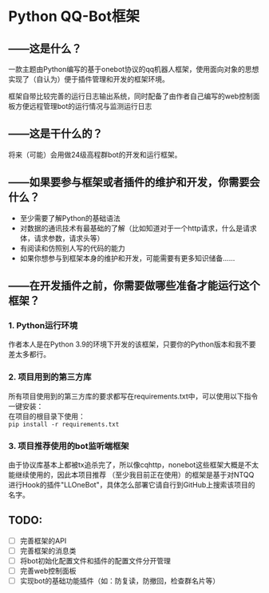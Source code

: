 # Python QQ-Bot框架
  
## ——这是什么？
  
一款主题由Python编写的基于onebot协议的qq机器人框架，使用面向对象的思想实现了（自认为）便于插件管理和开发的框架环境。
  
框架自带比较完善的运行日志输出系统，同时配备了由作者自己编写的web控制面板方便远程管理bot的运行情况与监测运行日志

## ——这是干什么的？
  
将来（可能）会用做24级高程群bot的开发和运行框架。
  
## ——如果要参与框架或者插件的维护和开发，你需要会什么？
  
- 至少需要了解Python的基础语法  
- 对数据的通讯技术有最基础的了解（比如知道对于一个http请求，什么是请求体，请求参数，请求头等）  
- 有阅读和仿照别人写的代码的能力
- 如果你想参与到框架本身的维护和开发，可能需要有更多知识储备......

## ——在开发插件之前，你需要做哪些准备才能运行这个框架？
  
### 1. Python运行环境  
作者本人是在Python 3.9的环境下开发的该框架，只要你的Python版本和我不要差太多都行。  
  
### 2. 项目用到的第三方库  
所有项目使用到的第三方库的要求都写在requirements.txt中，可以使用以下指令一键安装：  
在项目的根目录下使用：  
`pip install -r requirements.txt`
  
### 3. 项目推荐使用的bot监听端框架  
由于协议库基本上都被tx追杀完了，所以像cqhttp，nonebot这些框架大概是不太能继续使用的，因此本项目推荐
（至少我目前正在使用）的框架是基于对NTQQ进行Hook的插件"LLOneBot"，具体怎么部署它请自行到GitHub上搜索该项目的名字。
  
## TODO:

- [ ] 完善框架的API
- [ ] 完善框架的消息类
- [ ] 将bot初始化配置文件和插件的配置文件分开管理
- [ ] 完善web控制面板
- [ ] 实现bot的基础功能插件（如：防复读，防撤回，检查群名片等）
